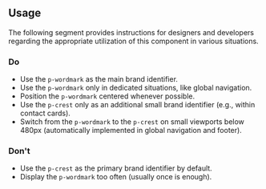 <ComponentHeading name="Wordmark"></ComponentHeading>

<TableOfContents></TableOfContents>

## Usage

The following segment provides instructions for designers and developers regarding the appropriate utilization of this
component in various situations.

### Do

- Use the `p-wordmark` as the main brand identifier.
- Use the `p-wordmark` only in dedicated situations, like global navigation.
- Position the `p-wordmark` centered whenever possible.
- Use the `p-crest` only as an additional small brand identifier (e.g., within contact cards).
- Switch from the `p-wordmark` to the `p-crest` on small viewports below 480px (automatically implemented in global
  navigation and footer).

### Don't

- Use the `p-crest` as the primary brand identifier by default.
- Display the `p-wordmark` too often (usually once is enough).
